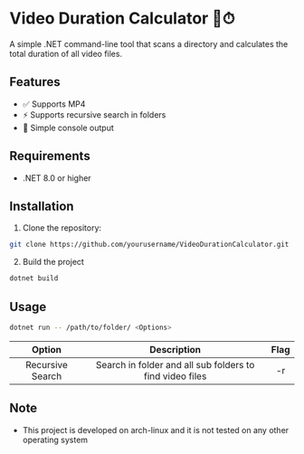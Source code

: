# Video Duration Calculator 🎥⏱

A simple .NET command-line tool that scans a directory and calculates the total duration of all video files.

## Features
- ✅ Supports MP4
- ⚡ Supports recursive search in folders 
- 📝 Simple console output

## Requirements
- .NET 8.0 or higher

## Installation
1. Clone the repository:
```bash
git clone https://github.com/yourusername/VideoDurationCalculator.git
```
2. Build the project
```bash
dotnet build
```

## Usage
```bash
dotnet run -- /path/to/folder/ <Options>
```
|Option|Description|Flag|
|:-----:|:--------:|:--:|
|Recursive Search| Search in folder and all sub folders to find video files| -r |


## Note
- This project is developed on arch-linux and it is not tested on any other operating system

